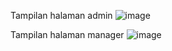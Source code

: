Tampilan halaman admin
![image](https://github.com/dhmzzfebri/inventori-barang-elektronik/assets/115466554/2d48b0f9-5c25-49e9-9031-b62eeaedf088)

Tampilan halaman manager
![image](https://github.com/dhmzzfebri/inventori-barang-elektronik/assets/115466554/c24a706b-0a6b-4038-8d3f-fc6f833c1460)
